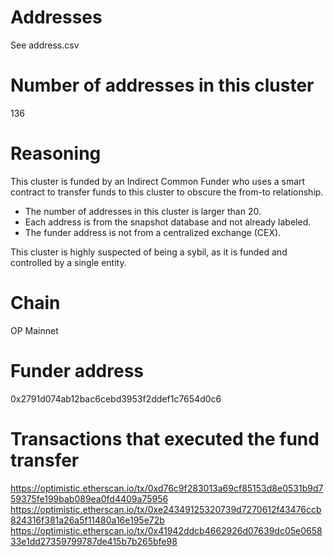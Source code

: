 # Addresses

See address.csv

# Number of addresses in this cluster

136

# Reasoning

This cluster is funded by an Indirect Common Funder who uses a smart contract to transfer funds to this cluster to obscure the from-to relationship.

- The number of addresses in this cluster is larger than 20.
- Each address is from the snapshot database and not already labeled.
- The funder address is not from a centralized exchange (CEX).

This cluster is highly suspected of being a sybil, as it is funded and controlled by a single entity.

# Chain

OP Mainnet

# Funder address

0x2791d074ab12bac6cebd3953f2ddef1c7654d0c6

# Transactions that executed the fund transfer

https://optimistic.etherscan.io/tx/0xd76c9f283013a69cf85153d8e0531b9d759375fe199bab089ea0fd4409a75956
https://optimistic.etherscan.io/tx/0xe24349125320739d7270612f43476ccb824316f381a26a5f11480a16e195e72b
https://optimistic.etherscan.io/tx/0x41942ddcb4662926d07639dc05e065833e1dd27359799787de415b7b265bfe98
